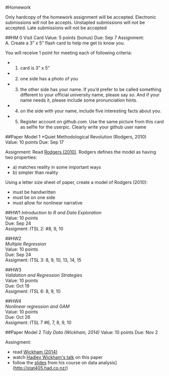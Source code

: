 
#Homework

Only hardcopy of the homework assignment will be accepted.
Electronic submissions will not be accepts.
Unstapled submissions will not be accepted.
Late submissions will not be accepted

##HM 0
Visit Card
Value: 5 points (bonus)
Due: Sep 7
Assignment:  
A. Create a 3” x 5” flash card to help me get to know you.  

You will receive 1 point for meeting each of following criteria:  

- 1. card is 3” x 5”   

- 2. one side has a photo of you 

- 3.  the other side has your name. If you’d prefer to be called something different to your official university name, please say so. And if your name needs it, please include some pronunciation hints.  
 
- 4. on the side with your name, include five interesting facts about you.  

- 5. Register account on github.com. Use the same picture from this card as selfie for the userpic. Clearly write your github user name  


##Paper Model 1
*Quiet Methodological Revolution (Rodgers, 2010)  
Value: 10 points
Due: Sep 17

Assignment: 
Read [Rodgers (2010)](http://www.researchgate.net/profile/Joe_Rodgers/publication/40906532_The_epistemology_of_mathematical_and_statistical_modeling_a_quiet_methodological_revolution/links/546b68ae0cf2f5eb18091cbd.pdf). Rodgers defines the model as having two properties:
 - a) matches  reality in some important ways
 - b) simpler than reality
 
Using a letter size sheet of paper, create a model of Rodgers (2010):
- must be handwritten
- must be on one side
- must allow for nonlinear narrative


##HW1
*Introduction to R and Data Exploration*  
Value: 10 points  
Due: Sep 24  
Assigment: ITSL 2: #8, 9, 10  


##HW2  
*Multiple Regression*  
Value: 10 points   
Due: Sep 24   
Assigment: ITSL 3: 8, 9, 10, 13, 14, 15   


##HW3  
*Validation and Regression Strategies*  
Value: 10 points   
Due: Oct 19   
Assigment: ITSL 6: 8, 9, 10   

##HW4  
*Nonlinear regression and GAM*    
Value: 10 points    
Due: Oct 26   
Assigment: ITSL 7 #6, 7, 8, 9, 10   


##Paper Model 2
*Tidy Data (Wickham, 2014)*
Value: 10 points
Due: Nov 2

Assingment: 
 - read [Wickham (2014)](http://vita.had.co.nz/papers/tidy-data.pdf)
 - watch [Hadley Wickham's talk](http://vimeo.com/33727555) on this paper
 - follow the [slides](http://stat405.had.co.nz/lectures/18-tidy-data.pdf) from his course on data  analysis](http://stat405.had.co.nz/)
 
 
